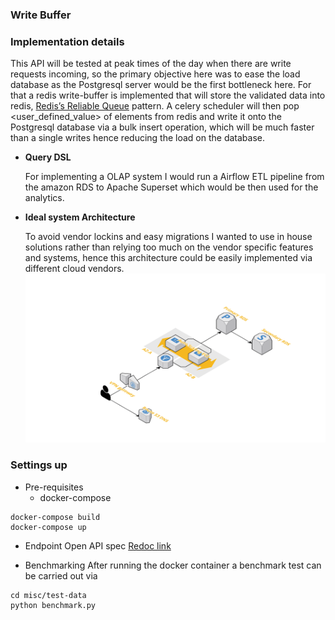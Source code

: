 ### Write Buffer

### Implementation details
This API will be tested at peak times of the day when there are write requests incoming, so the primary objective here was to ease the load  database as the Postgresql server would be the first bottleneck here. For that a redis write-buffer is implemented that will store the validated data into redis, [Redis’s Reliable Queue](https://redis.io/commands/rpoplpush#pattern-reliable-queue) pattern. A celery scheduler will then pop <user_defined_value> of elements from  redis and write it onto the Postgresql database via a bulk insert operation, which will be much faster than a single writes hence reducing the load on the database.


* **Query DSL**

    For implementing a OLAP system I would run a Airflow ETL pipeline from the amazon RDS to Apache Superset which would be then used for the analytics.

* **Ideal system Architecture**

	To avoid vendor lockins and easy migrations I wanted to use in house solutions rather than relying too much on the vendor specific features and systems, hence this architecture could be easily implemented via different cloud vendors.
    ![image info](./misc/arch.png)


### Settings up

* Pre-requisites
	* docker-compose

```
docker-compose build
docker-compose up
```

* Endpoint Open API spec
[Redoc link](https://redocly.github.io/redoc/?url=https://raw.githubusercontent.com/OmairK/locale-task/master/misc/openapi/v1.yaml)

* Benchmarking
After running the docker container a benchmark test can be carried out via

```
cd misc/test-data
python benchmark.py
```
